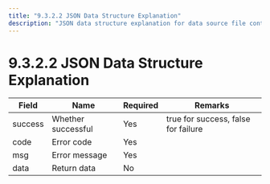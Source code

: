 ```yaml
---
title: "9.3.2.2 JSON Data Structure Explanation"
description: "JSON data structure explanation for data source file content configuration."
---
```


# 9.3.2.2 JSON Data Structure Explanation

| Field   | Name              | Required | Remarks                                 |
|---------|-------------------|----------|-----------------------------------------|
| success | Whether successful| Yes      | true for success, false for failure     |
| code    | Error code        | Yes      |                                         |
| msg     | Error message     | Yes      |                                         |
| data    | Return data       | No       |                                         |
